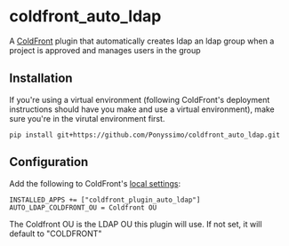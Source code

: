 # coldfront_auto_ldap
A [ColdFront](https://coldfront.readthedocs.io/en/latest/) plugin that automatically creates ldap an ldap group when a project is approved and manages users in the group
## Installation
If you're using a virtual environment (following ColdFront's deployment instructions should have you make and use a virtual environment), make sure you're in the virutal environment first.
```
pip install git+https://github.com/Ponyssimo/coldfront_auto_ldap.git
```
## Configuration
Add the following to ColdFront's [local settings](https://coldfront.readthedocs.io/en/latest/config/#configuration-files):
```
INSTALLED_APPS += ["coldfront_plugin_auto_ldap"]
AUTO_LDAP_COLDFRONT_OU = Coldfront OU
```
The Coldfront OU is the LDAP OU this plugin will use. If not set, it will default to "COLDFRONT"